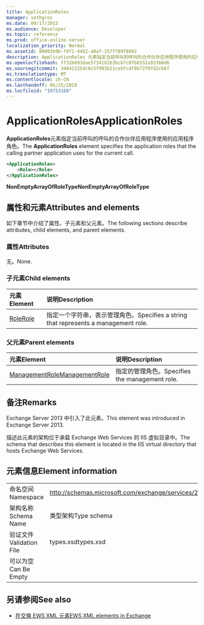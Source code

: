 ```yaml
---
title: ApplicationRoles
manager: sethgros
ms.date: 09/17/2015
ms.audience: Developer
ms.topic: reference
ms.prod: office-online-server
localization_priority: Normal
ms.assetid: 00003b9b-f8f1-4452-a0af-157f789f8892
description: ApplicationRoles 元素指定当前呼叫的呼叫的合作伙伴应用程序使用的应用程序角色。
ms.openlocfilehash: ff32b693dae573416263bcb7c0fbb552a933b8d6
ms.sourcegitcommit: 34041125dc8c5f993b21cebfc4f8b72f0fd2cb6f
ms.translationtype: MT
ms.contentlocale: zh-CN
ms.lasthandoff: 06/25/2018
ms.locfileid: "19753160"
---
```

# <a name="applicationroles"></a><span data-ttu-id="2292a-103">ApplicationRoles</span><span class="sxs-lookup"><span data-stu-id="2292a-103">ApplicationRoles</span></span>

<span data-ttu-id="2292a-104">**ApplicationRoles**元素指定当前呼叫的呼叫的合作伙伴应用程序使用的应用程序角色。</span><span class="sxs-lookup"><span data-stu-id="2292a-104">The **ApplicationRoles** element specifies the application roles that the calling partner application uses for the current call.</span></span> 
  
```XML
<ApplicationRoles>
    <Role></Role>
</ApplicationRoles>
```

 <span data-ttu-id="2292a-105">**NonEmptyArrayOfRoleType**</span><span class="sxs-lookup"><span data-stu-id="2292a-105">**NonEmptyArrayOfRoleType**</span></span>
## <a name="attributes-and-elements"></a><span data-ttu-id="2292a-106">属性和元素</span><span class="sxs-lookup"><span data-stu-id="2292a-106">Attributes and elements</span></span>

<span data-ttu-id="2292a-107">如下章节中介绍了属性、子元素和父元素。</span><span class="sxs-lookup"><span data-stu-id="2292a-107">The following sections describe attributes, child elements, and parent elements.</span></span>
  
### <a name="attributes"></a><span data-ttu-id="2292a-108">属性</span><span class="sxs-lookup"><span data-stu-id="2292a-108">Attributes</span></span>

<span data-ttu-id="2292a-109">无。</span><span class="sxs-lookup"><span data-stu-id="2292a-109">None.</span></span>
  
### <a name="child-elements"></a><span data-ttu-id="2292a-110">子元素</span><span class="sxs-lookup"><span data-stu-id="2292a-110">Child elements</span></span>

|<span data-ttu-id="2292a-111">**元素**</span><span class="sxs-lookup"><span data-stu-id="2292a-111">**Element**</span></span>|<span data-ttu-id="2292a-112">**说明**</span><span class="sxs-lookup"><span data-stu-id="2292a-112">**Description**</span></span>|
|:-----|:-----|
|[<span data-ttu-id="2292a-113">Role</span><span class="sxs-lookup"><span data-stu-id="2292a-113">Role</span></span>](role.md) <br/> |<span data-ttu-id="2292a-114">指定一个字符串，表示管理角色。</span><span class="sxs-lookup"><span data-stu-id="2292a-114">Specifies a string that represents a management role.</span></span>  <br/> |
   
### <a name="parent-elements"></a><span data-ttu-id="2292a-115">父元素</span><span class="sxs-lookup"><span data-stu-id="2292a-115">Parent elements</span></span>

|<span data-ttu-id="2292a-116">**元素**</span><span class="sxs-lookup"><span data-stu-id="2292a-116">**Element**</span></span>|<span data-ttu-id="2292a-117">**说明**</span><span class="sxs-lookup"><span data-stu-id="2292a-117">**Description**</span></span>|
|:-----|:-----|
|[<span data-ttu-id="2292a-118">ManagementRole</span><span class="sxs-lookup"><span data-stu-id="2292a-118">ManagementRole</span></span>](managementrole.md) <br/> |<span data-ttu-id="2292a-119">指定的管理角色。</span><span class="sxs-lookup"><span data-stu-id="2292a-119">Specifies the management role.</span></span>  <br/> |
   
## <a name="remarks"></a><span data-ttu-id="2292a-120">备注</span><span class="sxs-lookup"><span data-stu-id="2292a-120">Remarks</span></span>

<span data-ttu-id="2292a-121">Exchange Server 2013 中引入了此元素。</span><span class="sxs-lookup"><span data-stu-id="2292a-121">This element was introduced in Exchange Server 2013.</span></span>
  
<span data-ttu-id="2292a-122">描述此元素的架构位于承载 Exchange Web Services 的 IIS 虚拟目录中。</span><span class="sxs-lookup"><span data-stu-id="2292a-122">The schema that describes this element is located in the IIS virtual directory that hosts Exchange Web Services.</span></span>
  
## <a name="element-information"></a><span data-ttu-id="2292a-123">元素信息</span><span class="sxs-lookup"><span data-stu-id="2292a-123">Element information</span></span>

|||
|:-----|:-----|
|<span data-ttu-id="2292a-124">命名空间</span><span class="sxs-lookup"><span data-stu-id="2292a-124">Namespace</span></span>  <br/> |http://schemas.microsoft.com/exchange/services/2006/types  <br/> |
|<span data-ttu-id="2292a-125">架构名称</span><span class="sxs-lookup"><span data-stu-id="2292a-125">Schema Name</span></span>  <br/> |<span data-ttu-id="2292a-126">类型架构</span><span class="sxs-lookup"><span data-stu-id="2292a-126">Type schema</span></span>  <br/> |
|<span data-ttu-id="2292a-127">验证文件</span><span class="sxs-lookup"><span data-stu-id="2292a-127">Validation File</span></span>  <br/> |<span data-ttu-id="2292a-128">types.xsd</span><span class="sxs-lookup"><span data-stu-id="2292a-128">types.xsd</span></span>  <br/> |
|<span data-ttu-id="2292a-129">可以为空</span><span class="sxs-lookup"><span data-stu-id="2292a-129">Can Be Empty</span></span>  <br/> ||
   
## <a name="see-also"></a><span data-ttu-id="2292a-130">另请参阅</span><span class="sxs-lookup"><span data-stu-id="2292a-130">See also</span></span>

- [<span data-ttu-id="2292a-131">在交换 EWS XML 元素</span><span class="sxs-lookup"><span data-stu-id="2292a-131">EWS XML elements in Exchange</span></span>](ews-xml-elements-in-exchange.md)

